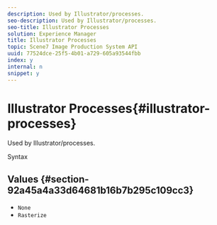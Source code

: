 ```yaml
---
description: Used by Illustrator/processes.
seo-description: Used by Illustrator/processes.
seo-title: Illustrator Processes
solution: Experience Manager
title: Illustrator Processes
topic: Scene7 Image Production System API
uuid: 77524dce-25f5-4b01-a729-605a93544fbb
index: y
internal: n
snippet: y
---
```


# Illustrator Processes{#illustrator-processes}

Used by Illustrator/processes.

 Syntax 

## Values {#section-92a45a4a33d64681b16b7b295c109cc3}

* `None` 
* `Rasterize`

